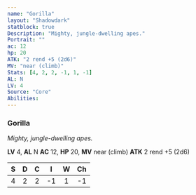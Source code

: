 ```yaml
---
name: "Gorilla"
layout: "Shadowdark"
statblock: true
Description: "Mighty, jungle-dwelling apes."
Portrait: ""
ac: 12
hp: 20
ATK: "2 rend +5 (2d6)"
MV: "near (climb)"
Stats: [4, 2, 2, -1, 1, -1]
AL: N
LV: 4
Source: "Core"
Abilities:
---
```


### Gorilla

_Mighty, jungle-dwelling apes._

**LV** 4, **AL** N
**AC** 12, **HP** 20, **MV** near (climb)
**ATK** 2 rend +5 (2d6)

|  S  |  D  |  C  |  I  |  W  |  Ch  |
|:---:|:---:|:---:|:---:|:---:|:----:|
| 4 | 2 | 2 | -1 | 1 | -1 |


